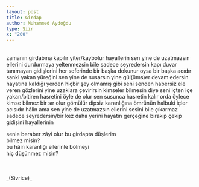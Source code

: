```yaml
---
layout: post
title: Girdap
author: Muhammed Aydoğdu
type: Şiir
x: "200"
---
```

<br/>
zamanın girdabına kapılır  
yiter/kaybolur hayallerin  
sen yine de uzatmazsın ellerini  
durdurmaya yeltenmezsin bile  
sadece seyredersin  
kapı duvar tanımayan gidişlerini  
her seferinde bir başka dokunur oysa  
bir başka acıdır sanki yakan yüreğini  
sen yine de susarsın  
yine gül(üms)er  
devam edersin hayatına kaldığı yerden  
hiçbir şey olmamış gibi  
seni senden habersiz ele veren gözlerini  
yine uzaklara çevirirsin  
kimseler bilmesin diye  
seni içten içe yakan/bitiren hasretini  
öyle de olur sen susunca  
hasretin  
kalır orda öylece  
kimse bilmez  
bir sır olur gömülür dipsiz karanlığına ömrünün  
halbuki içler acısıdır hâlin  
ama sen yine de uzatmazsın ellerini  
sesini bile çıkarmaz  
sadece seyredersin/bir kez daha  
yerini hayatın gerçeğine bırakıp  
çekip gidişini hayallerinin  

senle beraber zâyi olur bu girdapta düşlerim  
bilmez misin?  
bu hâin karanlığı ellerinle bölmeyi  
hiç düşünmez misin?  

<br/>
<br/>
_(Sivrice)_

